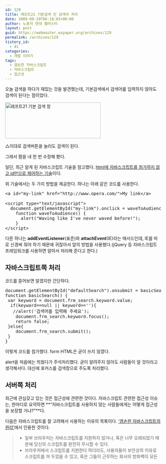 ```yaml
---
id: 129
title: 레프트21 기본검색 빈 검색어 처리
date: 2009-09-29T06:18:03+00:00
author: 노동자 연대 웹마스터
layout: post
guid: https://webmaster.wspaper.org/archives/129
permalink: /archives/129
tistory_id:
  - 41
categories:
  - 개발 이야기
tags:
  - 겸손한 자바스크립트
  - 자바스크립트
  - 접근성
---
```

오늘 검색을 하다가 재밌는 것을 발견했는데, 기본검색에서 검색어를 입력하지 않아도 검색이 된다는 점이었다.

<div style="width: 319px" class="wp-caption aligncenter">
  <img src="https://webmaster.wspaper.org/wp-content/uploads/1/cfile25.uf.190B8D524D0847200F255C.jpg" width="309" height="116" alt="레프트21 기본 검색 창" />
  
  <p class="wp-caption-text">
    △이대로 검색버튼을 눌러도 검색이 된다.
  </p>
</div>

그래서 짬을 내 한 번 수정해 봤다.

일단, 최근 알게 된 자바스크립트 기술을 참고했다. <a target="_blank" href="http://www.clearboth.org/wiki/doku.php?id=reference:opera-wsc:49_handling-events-with-javascript" class="broken_link">html에 자바스크립트를 첨가하지 않고 id만으로 제어하는 기술</a>이다.

위 기술에서는 두 가지 방법을 제공한다. 하나는 아래 같은 코드를 사용한다.

<pre class="brush: jscript;" title="code">&lt;a id="my-link" href="http://www.opera.com/"&gt;My link&lt;/a&gt;

&lt;script type="text/javascript"&gt;
  document.getElementById("my-link").onclick = waveToAudience;
    function waveToAudience() {
      alert("Waving like I've never waved before!");
    }
&lt;/script&gt;</pre>

다른 하나는 **addEventListener**(표준)와 **attachEvent**(IE)라는 매서드인데, IE를 따로 신경써 줘야 하기 때문에 귀찮아서 앞의 방법을 사용했다.(jQuery 등 자바스크립트 프레임워크를 사용하면 알아서 처리해 준다고 한다.)

## 자바스크립트쪽 처리

코드를 뜯어보면 알겠지만 간단하다.

<pre class="brush: jscript;" title="code">document.getElementById("defaultSearch").onsubmit = basicSearch;
function basicSearch() {
 var keyword = document.frm_search.keyword.value;
  if(keyword==null || keyword==''){
   //alert('검색어를 입력해 주세요');
    document.frm_search.keyword.focus();
    return false;
 }else{
    document.frm_search.submit();
 }
}</pre>

이렇게 코드를 첨가했다. form HTML은 굳이 쓰지 않겠다.

alert을 처음에는 띄웠다가 주석처리했다. 굳이 알려주지 않아도 사람들이 알 것이라고 생각해서다. 대신에 포커스를 검색창으로 주도록 처리했다.

## 서버쪽 처리

최근에 관심갖고 있는 것은 접근성에 관련한 것이다. 자바스크립트 관련한 접근성 이슈는, 한마디로 요약하면 **“자바스크립트를 사용하지 않는 사람들에게는 어떻게 접근성을 보장할 거냐?”**다.

다음은 자바스크립트를 잘 고려해서 사용하는 이유의 목록이다. <a target="_blank" href="http://www.clearboth.org/wiki/doku.php?id=reference:opera-wsc:43_the_principles_of_unobtrusive_javascript" class="broken_link">‘겸손한 자바스크립트의 원리’</a>에서 인용한 것이다.

>   * 일부 브라우저는 자바스크립트를 지원하지 않거나, 혹은 너무 오래되었기 때문에 당신의 스크립트를 완전히 무시할 수 있다.
>   * 브라우저에서 스크립트를 지원한다 하더라도, 사용자들이 보안상의 이유로 스크립트를 꺼 두었을 수 있고, 혹은 그들이 근무하는 회사의 방화벽이 모든 <script> 태그를 없애고 있을 수도 있다.
>   * 브라우저에서 스크립트를 지원한다 하더라도, DOM 명세의 일부분을 독자적으로 해석/지원하여 결과적으로는 당신의 스크립트 중 일부분만을 이해할지도 모른다(IE가 종종 이런 종류의 잘못을 저지른다).
>   * 스크립트가 완전히 해석되었다고 하더라도, 굉장히 복잡한 HTML에 기반해 있으며 HTML은 (스크립트 제작자가) 예측하지 못한 방법으로 바뀔 수 있다.
>   * 당신의 프로그래밍 문맥이 완벽한 HTML에 의해 축복받았다고 하더라도, 당신은 사용자들이 어떤 입력장치를 가지고 페이지를 브라우징할 지 확신할 수 없다. 상당수의 스크립트들이 마우스를 사용할 수 있을 때에만 동작하며, 마우스 대신 키보드를 쓰는 사용자들에 대해서는 잊고 있다(장애를 가진 사람들 중 상당수는 마우스를 사용할 수 없으며, 어떤 사람들은 키보드를 더 선호한다).
>   * 당신의 스크립트가 위에서 언급한 모든 문제들을 전부 해결했고 또한 완벽하게 동작한다 하더라도, 다른 프로그래머들이 그것을 이해하지 못할 수도 있다.

그래서 이번에 나도 야심차게 이 원리에 맞춰 장치를 했다. 자바스크립트가 키워드 없이 검색한 것을 인지하지 못하고 빈 키워드를 서버쪽으로 보내면 어떻게 할 것인가?

간단하다. 다음을 보라.

검색에 사용하는 파일은 3_search.php다. 여기에 다음 세 줄을 넣었다.

<pre class="brush: php;" title="code">if($_GET[keyword]==''){
 header('location: ' . $_SERVER[HTTP_REFERER]);
}</pre>

키워드 없이 올 경우에는 방금 온 곳($\_SERVER[HTTP\_REFERER])으로 돌려보내도록 처리했다.

## 단상

사소한 부분이긴 하지만 이런 배려들은 자신을 발전하게 한다고 본다.

만약 사용자들이 실수로 검색어를 넣지 않고, 검색 버튼을 눌렀을 때라면? 그럴 때 얌전히 포커스가 검색창에 가 있다면 사용자들은 당황하지 않고 검색어를 넣을 것이다.

자바스크립트를 꺼놓고 사용하는 사용자가 실수로 검색 버튼을 눌렀다면? 다시 원위치로 돌려보내는 게 인지상정일 것이다.

## 우리 쪽 이득

사소하지만 관리하는 내 입장에서도 좋은 점이 있다.

사용자들의 이용 양태를 분석할 때, 실수로 누른 검색을 통계에 포함하지 않게 되는 이점이 있게 된다. 그렇다면 통계가 좀더 정확해질 것이다.